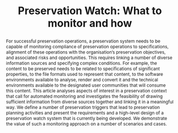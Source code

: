 ---
abstract: 'For successful preservation operations, a preservation system needs to
  be capable of monitoring compliance of preservation operations to specifications,
  alignment of these operations with the organisation’s preservation objectives, and
  associated risks and opportunities. This requires linking a number of diverse information
  sources and specifying complex conditions. For example, the content to be preserved
  needs to be related to specifications of significant properties, to the file formats
  used to represent that content, to the software environments available to analyse,
  render and convert it and the technical environments available to the designated
  user communities that will consume this content.

  This article analyses aspects of interest in a preservation context that call for
  automated monitoring and investigates the feasibility of drawing sufficient information
  from diverse sources together and linking it in a meaningful way. We define a number
  of preservation triggers that lead to preservation planning activities and present
  the requirements and a high-level design of a preservation watch system that is
  currently being developed. We demonstrate the value of such a monitoring approach
  on a number of scenarios and cases.'
creators:
- Christoph Becker
- Jose Carlos Ramalho
- Miguel Ferreira
- Kresimir Duretec
- Petar Petrov
- Luis Faria
date: null
document_url: https://services.phaidra.univie.ac.at/api/object/o:293864/download
grand_parent: iPRES
institutions: []
keywords:
- ischool
- toronto
- canada
- digital preservation
- preservation planning
- monitoring
- watch
landing_page_url: https://phaidra.univie.ac.at/o:293864
language: eng
layout: publication
license: CC BY-NC-SA 3.0 AT
notes_url: null
parent: iPRES 2012
publication_type: paper
size: 758698
slides_url: null
source_name: iPRES
stream_url: null
title: 'Preservation Watch: What to monitor and how'
year: 2012
---